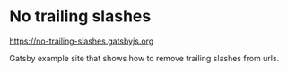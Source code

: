 # No trailing slashes

<https://no-trailing-slashes.gatsbyjs.org>

Gatsby example site that shows how to remove trailing slashes from urls.
